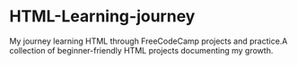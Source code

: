 # HTML-Learning-journey
My journey learning HTML through FreeCodeCamp projects and practice.A collection of beginner-friendly HTML projects documenting my growth.
